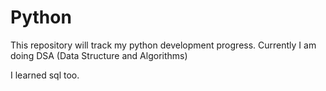 # Python
This repository will track my python development progress.
Currently I am doing DSA (Data Structure and Algorithms)

I learned sql too.